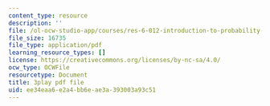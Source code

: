 ```yaml
---
content_type: resource
description: ''
file: /ol-ocw-studio-app/courses/res-6-012-introduction-to-probability-spring-2018/ee34eaa6e2a4bb6eae3a393003a93c51_JsEvwRGa1JA.pdf
file_size: 16735
file_type: application/pdf
learning_resource_types: []
license: https://creativecommons.org/licenses/by-nc-sa/4.0/
ocw_type: OCWFile
resourcetype: Document
title: 3play pdf file
uid: ee34eaa6-e2a4-bb6e-ae3a-393003a93c51
---
```

